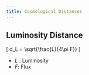 ```yaml
---
title: Cosmological Distances
---
```


## Luminosity Distance

\[
  d_L = \sqrt{\frac{L}{4\pi F}}
\]

* $L$ : Luminosity
* $F$: Flux